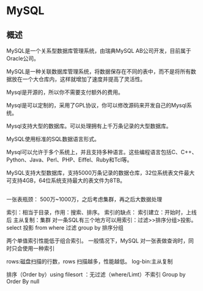 # MySQL

## 概述
MySQL是一个关系型数据库管理系统，由瑞典MySQL AB公司开发，目前属于Oracle公司。 

MySQL是一种关联数据库管理系统，将数据保存在不同的表中，而不是将所有数据放在一个大仓库内，这样就增加了速度并提高了灵活性。
 
Mysql是开源的，所以你不需要支付额外的费用。

Mysql是可以定制的，采用了GPL协议，你可以修改源码来开发自己的Mysql系统。  
 
Mysql支持大型的数据库。可以处理拥有上千万条记录的大型数据库。

MySQL使用标准的SQL数据语言形式。

Mysql可以允许于多个系统上，并且支持多种语言。这些编程语言包括C、C++、Python、Java、Perl、PHP、Eiffel、Ruby和Tcl等。

MySQL支持大型数据库，支持5000万条记录的数据仓库，32位系统表文件最大可支持4GB，64位系统支持最大的表文件为8TB。
 
 

## 
一张表瓶颈： 500万~1000万，之后考虑集群，再之后大数据处理

索引：相当于目录，作用：搜索、排序。
索引的缺点：
索引建立：开始时，上线后
主从复制：集群
对一条SQL有三个地方可以用索引：过滤>>排序分组>投影。
select 投影 from where 过滤 group by 排序分组

两个单值索引性能低于组合索引。
一般情况下，MySQL 对一张表做查询时，同时只会使用一种索引

rows:磁盘扫描的行数，rows 扫描越多，性能越低。
log-bin:主从复制

排序（Order by）using filesort ：无过滤（where/Limt）不索引
Group by Order By null 